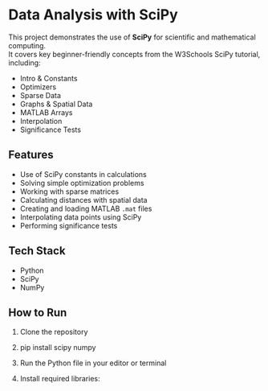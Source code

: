 # Data Analysis with SciPy

This project demonstrates the use of **SciPy** for scientific and mathematical computing.  
It covers key beginner-friendly concepts from the W3Schools SciPy tutorial, including:

- Intro & Constants  
- Optimizers  
- Sparse Data  
- Graphs & Spatial Data  
- MATLAB Arrays  
- Interpolation  
- Significance Tests  

## Features
- Use of SciPy constants in calculations  
- Solving simple optimization problems  
- Working with sparse matrices  
- Calculating distances with spatial data  
- Creating and loading MATLAB `.mat` files  
- Interpolating data points using SciPy  
- Performing significance tests  

## Tech Stack
- Python  
- SciPy  
- NumPy  

## How to Run
1. Clone the repository
2. pip install scipy numpy
3. Run the Python file in your editor or terminal  

4. Install required libraries:  


